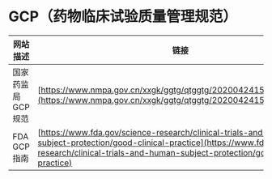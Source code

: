 # GCP（药物临床试验质量管理规范）

| 网站描述          | 链接                                                                                                                                                                                                                 |
| ----------------- | -------------------------------------------------------------------------------------------------------------------------------------------------------------------------------------------------------------------- |
| 国家药监局GCP规范 | [https://www.nmpa.gov.cn/xxgk/ggtg/qtggtg/20200424155601101.html](https://www.nmpa.gov.cn/xxgk/ggtg/qtggtg/20200424155601101.html)                                                                                   |
| FDA GCP 指南      | [https://www.fda.gov/science-research/clinical-trials-and-human-subject-protection/good-clinical-practice](https://www.fda.gov/science-research/clinical-trials-and-human-subject-protection/good-clinical-practice) |

